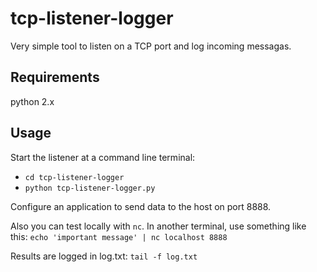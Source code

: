 # tcp-listener-logger #

Very simple tool to listen on a TCP port and log incoming messagas.

## Requirements ##

python 2.x

## Usage ##

Start the listener at a command line terminal:
* `cd tcp-listener-logger`
* `python tcp-listener-logger.py`

Configure an application to send data to the host on port 8888.

Also you can test locally with `nc`. In another terminal, use something like this:
`echo 'important message' | nc localhost 8888`

Results are logged in log.txt: `tail -f log.txt`